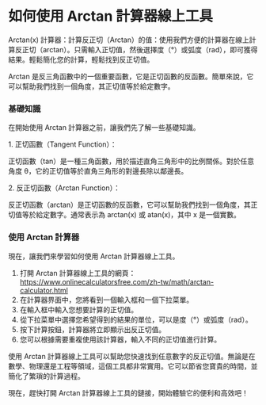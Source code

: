 如何使用 Arctan 計算器線上工具
===================

Arctan(x) 計算器：計算反正切（Arctan）的值：使用我們方便的計算器在線上計算反正切（arctan）。只需輸入正切值，然後選擇度（°）或弧度（rad），即可獲得結果。輕鬆簡化您的計算，輕鬆找到反正切值。

Arctan 是反三角函數中的一個重要函數，它是正切函數的反函數。簡單來說，它可以幫助我們找到一個角度，其正切值等於給定數字。

### 基礎知識

在開始使用 Arctan 計算器之前，讓我們先了解一些基礎知識。

1\. 正切函數（Tangent Function）：

正切函數（tan）是一種三角函數，用於描述直角三角形中的比例關係。對於任意角度 θ，它的正切值等於直角三角形的對邊長除以鄰邊長。

2\. 反正切函數（Arctan Function）：

反正切函數（arctan）是正切函數的反函數，它可以幫助我們找到一個角度，其正切值等於給定數字。通常表示為 arctan(x) 或 atan(x)，其中 x 是一個實數。

### 使用 Arctan 計算器

現在，讓我們來學習如何使用 Arctan 計算器線上工具。

1. 打開 Arctan 計算器線上工具的網頁：<https://www.onlinecalculatorsfree.com/zh-tw/math/arctan-calculator.html>
2. 在計算器界面中，您將看到一個輸入框和一個下拉菜單。
3. 在輸入框中輸入您想要計算的正切值。
4. 從下拉菜單中選擇您希望得到的結果的單位，可以是度（°）或弧度（rad）。
5. 按下計算按鈕，計算器將立即顯示出反正切值。
6. 您可以根據需要重複使用該計算器，輸入不同的正切值進行計算。

使用 Arctan 計算器線上工具可以幫助您快速找到任意數字的反正切值。無論是在數學、物理還是工程等領域，這個工具都非常實用。它可以節省您寶貴的時間，並簡化了繁瑣的計算過程。

現在，趕快打開 Arctan 計算器線上工具的鏈接，開始體驗它的便利和高效吧！